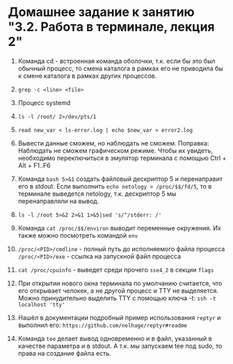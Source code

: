 # Домашнее задание к занятию "3.2. Работа в терминале, лекция 2"

1. Команда cd - встроенная команда оболочки, т.к. если бы это был обычный процесс, то смена каталога в рамках его не приводила бы к смене каталога в рамках других процессов. 

2. `grep -c <line> <file>`

3. Процесс systemd

4. `ls -l /root/ 2>/dev/pts/1`

5. `read new_var < ls-error.log | echo $new_var > error2.log`

6. Вывести данные сможем, но наблюдать не сможем. Поправка: Наблюдать не сможем графическом режиме. Чтобы их увидеть, необходимо переключиться в эмулятор терминала с помощью Ctrl + Alt + F1..F6


7. Команда `bash 5>&1` создать файловый дескриптор 5 и перенаправит его в stdout. Если выполнить `echo netology > /proc/$$/fd/5`, то в терминале выведется netology, т.к. дескриптор 5 мы перенаправляли на вывод. 

8. `ls -l /root 5>&2 2>&1 1>&5|sed 's/^/stderr: /'`

9. Команда `cat /proc/$$/environ` выводит переменные окружения. Их также можно посмотреть командой `env`

10. `/proc/<PID>/cmdline` - полный путь до исполняемого файла процесса
`/proc/<PID>/exe` - ссылка на запускной файл процесса

11. `cat /proc/cpuinfo` - выведет среди прочего `sse4_2` в секции `flags`

12. При открытии нового окна терминала по умолчанию считается, что его открывает челокек, а не другой процесс и TTY не выделяется. Можно принудительно выделить TTY с помощью ключа -t:
`ssh -t localhost 'tty'`

13. Нашёл в документации подробный пример использования `reptyr`  и выполнил его: `https://github.com/nelhage/reptyr#readme`

14. Команда `tee` делает вывод одновременно и в файл, указанный в качестве параметра и в stdout. А т.к. мы запускаем tee под sudo, то права на создание файла есть.